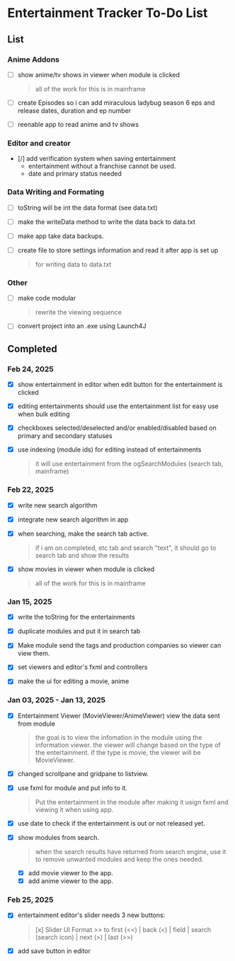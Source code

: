 # Entertainment Tracker To-Do List

## List

### Anime Addons

- [ ] show anime/tv shows in viewer when module is clicked

  > all of the work for this is in mainframe

- [ ] create Episodes so i can add miraculous ladybug season 6 eps and release dates, duration and ep number
- [ ] reenable app to read anime and tv shows

### Editor and creator

- [/] add verification system when saving entertainment
  - entertainment without a franchise cannot be used.
  - date and primary status needed

### Data Writing and Formating

- [ ] toString will be int the data format (see data.txt)
- [ ] make the writeData method to write the data back to data.txt
- [ ] make app take data backups.
- [ ] create file to store settings information and read it after app is set up

  > for writing data to data.txt

### Other

- [ ] make code modular
  > rewrite the viewing sequence
- [ ] convert project into an .exe using Launch4J
<!-- > can be viewed like the tags -->

## Completed

### Feb 24, 2025

- [x] show entertainment in editor when edit button for the entertainment is clicked
- [x] editing entertainments should use the entertainment list for easy use when bulk editing
- [x] checkboxes selected/deselected and/or enabled/disabled based on primary and secondary statuses

- [x] use indexing (module ids) for editing instead of entertainments

  > it will use entertainment from the ogSearchModules (search tab, mainframe)

### Feb 22, 2025

- [x] write new search algorithm
- [x] integrate new search algorithm in app

- [x] when searching, make the search tab active.

  > if i am on completed, etc tab and search "text", it should go to search tab and show the results

- [x] show movies in viewer when module is clicked
  > all of the work for this is in mainframe

### Jan 15, 2025

- [x] write the toString for the entertainments

- [x] duplicate modules and put it in search tab
- [x] Make module send the tags and production companies so viewer can view them.
- [x] set viewers and editor's fxml and controllers
- [x] make the ui for editing a movie, anime

### Jan 03, 2025 - Jan 13, 2025

- [x] Entertainment Viewer (MovieViewer/AnimeViewer) view the data sent from module

  > the goal is to view the infomation in the module using the information viewer. the viewer will change based on the type of the entertainment. if the type is movie, the viewer will be MovieViewer.

- [x] changed scrollpane and gridpane to listview.
- [x] use fxml for module and put info to it.

  > Put the entertainment in the module after making it usign fxml and viewing it when using app.

- [x] use date to check if the entertainment is out or not released yet.
- [x] show modules from search.

  > when the search results have returned from search engine, use it to remove unwanted modules and keep the ones needed.

  - [x] add movie viewer to the app.
  - [x] add anime viewer to the app.

### Feb 25, 2025

- [x] entertainment editor's slider needs 3 new buttons:

  > [x] Slider UI Format >> to first (<<) | back (<) | field | search (search icon) | next (>) | last (>>)

- [x] add save button in editor

